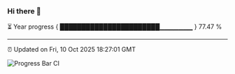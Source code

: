 ### Hi there 👋

⏳ Year progress { ███████████████████████▁▁▁▁▁▁▁ } 77.47 %

---

⏰ Updated on Fri, 10 Oct 2025 18:27:01 GMT

![Progress Bar CI](https://github.com/liununu/liununu/workflows/Progress%20Bar%20CI/badge.svg)
